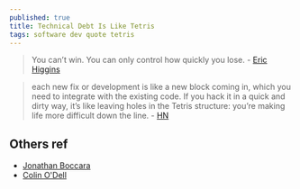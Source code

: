 ```yaml
---
published: true
title: Technical Debt Is Like Tetris
tags: software dev quote tetris
---
```

> You can’t win. You can only control how quickly you lose. - [Eric Higgins](https://medium.com/s/story/technical-debt-is-like-tetris-168f64d8b700)

> each new fix or development is like a new block coming in, which you need to integrate with the existing code. If you hack it in a quick and dirty way, it’s like leaving holes in the Tetris structure: you’re making life more difficult down the line. - []() [HN](https://news.ycombinator.com/item?id=22098507)

## Others ref
- [Jonathan Boccara](https://www.fluentcpp.com/2020/01/17/technical-debt-is-like-a-tetris-game/)
- [Colin O'Dell](https://www.colinodell.com/blog/201706/technical-debt-tetris)
